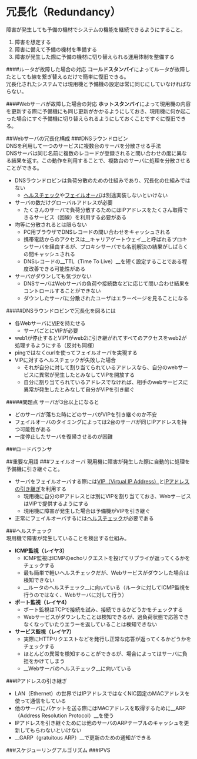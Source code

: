 冗長化（Redundancy）
======
障害が発生しても予備の機材でシステムの機能を継続できるようにすること。  
1. 障害を想定する  
2. 障害に備えて予備の機材を準備する  
3. 障害が発生した際に予備の機材に切り替えられる運用体制を整備する  

####ルータが故障した場合の対応
**コールドスタンバイ**によってルータが故障したとしても線を繋ぎ替えるだけで簡単に復旧できる。  
冗長化されたシステムでは現用機と予備機の設定は常に同じにしていなければならない。  

####Webサーバが故障した場合の対応
**ホットスタンバイ**によって現用機の内容を更新する際に予備機にも同じ更新がかかるようにしておき、現用機に何か起こった場合にすぐ予備機に切り替えられるようにしておくことですぐに復旧できる。  

##Webサーバの冗長化構成
###DNSラウンドロビン  
DNSを利用して一つのサービスに複数台のサーバを分散させる手法  
DNSサーバは同じ名前に複数のレコードが登録されると問い合わせの度に異なる結果を返す。この動作を利用することで、複数台のサーバに処理を分散させることができる。  
* DNSラウンドロビンは負荷分散のための仕組みであり、冗長化の仕組みではない  
  * [ヘルスチェック](./redundancy.md#%E3%83%98%E3%83%AB%E3%82%B9%E3%83%81%E3%82%A7%E3%83%83%E3%82%AF)や[フェイルオーバ](./redundancy.md#%E3%83%95%E3%82%A7%E3%82%A4%E3%83%AB%E3%82%AA%E3%83%BC%E3%83%90)は別途実装しないといけない  
* サーバの数だけグローバルアドレスが必要  
  * たくさんのサーバで負荷分散するためにはIPアドレスをたくさん取得できるサービス（回線）を利用する必要がある  
* 均等に分散されるとは限らない  
  * PC用ブラウザでDNSレコードの問い合わせをキャッシュされる  
  * 携帯電話からのアクセスは__キャリアゲートウェイ__と呼ばれるプロキシサーバを経由するが、プロキシサーバでも名前解決の結果がしばらくの間キャッシュされる  
  * DNSレコードの__TTL（Time To Live）__を短く設定することである程度改善できる可能性がある  
* サーバがダウンしても気づかない
  * DNSサーバはWebサーバの負荷や接続数などに応じて問い合わせ結果をコントロールすることができない  
  * ダウンしたサーバに分散されたユーザはエラーページを見ることになる  

#####DNSラウンドロビンで冗長化を図るには  
* 各Webサーバに[VIP](./)を持たせる  
  * サーバごとにVIPが必要  
* web1が停止するとVIP1がweb2に引き継がれてすべてのアクセスをweb2が処理するようにする（反対も同様）  
* pingではなくcurlを使ってフェイルオーバを実現する  
* VIPに対するヘルスチェックが失敗した場合  
  * それが自分に対して割り当てられているアドレスなら、自分のwebサービスに異常が発生したとみなしてVIPを開放する  
  * 自分に割り当てられているアドレスでなければ、相手のwebサービスに異常が発生したとみなして自分がVIPを引き継ぐ  

#####問題点
サーバが3台以上になると
* どのサーバが落ちた時にどのサーバがVIPを引き継ぐのか不安  
* フェイルオーバのタイミングによっては2台のサーバが同じIPアドレスを持つ可能性がある  
* 一度停止したサーバを復帰させるのが困難  

###ロードバランサ

##重要な用語
###フェイルオーバ
現用機に障害が発生した際に自動的に処理を予備機に引き継ぐこと。  
* サーバをフェイルオーバする際には[VIP（Virtual IP Address）](./)と[IPアドレスの引き継ぎ](./redundancy.md#ip%E3%82%A2%E3%83%89%E3%83%AC%E3%82%B9%E3%81%AE%E5%BC%95%E3%81%8D%E7%B6%99%E3%81%8E)を利用する  
  * 現用機に自分のIPアドレスとは別にVIPを割り当てておき、WebサービスはVIPで提供するようにする  
  * 現用機に障害が発生した場合は予備機がVIPを引き継ぐ  
* 正常にフェイルオーバするには[ヘルスチェック](./redundancy.md#%E3%83%95%E3%82%A7%E3%82%A4%E3%83%AB%E3%82%AA%E3%83%BC%E3%83%90)が必要である  

###ヘルスチェック  
現用機で障害が発生していることを検出する仕組み。  
* __ICMP監視（レイヤ3）__  
  * ICMP監視はICMPのechoリクエストを投げてリプライが返ってくるかをチェックする  
  * 最も簡単で軽いヘルスチェックだが、Webサービスがダウンした場合は検知できない  
  * __ルータのヘルスチェック__に向いている（ルータに対してICMP監視を行うのではなく、Webサーバに対して行う）  
* __ポート監視（レイヤ4）__  
  * ポート監視はTCPで接続を試み、接続できるかどうかをチェックする  
  * Webサービスがダウンしたことは検知できるが、過負荷状態で応答できなくなっていたりエラーを返していることは検知できない  
* __サービス監視（レイヤ7）__
  * 実際にHTTPリクエストなどを発行し正常な応答が返ってくるかどうかをチェックする  
  * ほとんどの異常を検知することができるが、場合によってはサーバに負担をかけてしまう  
  * __Webサーバのヘルスチェック__に向いている  

###IPアドレスの引き継ぎ
* LAN（Ethernet）の世界ではIPアドレスではなくNIC固定のMACアドレスを使って通信をしている  
* 他のサーバにパケットを送る際にはMACアドレスを取得するために__ARP（Address Resolution Protocol）__を使う  
* IPアドレスを引き継ぐためには他のサーバのARPテーブルのキャッシュを更新してもらわないといけない  
* __GARP（gratuitous ARP）__で更新のための通知ができる  

###スケジューリングアルゴリズム
###IPVS
